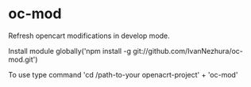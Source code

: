 # oc-mod
Refresh opencart modifications in develop mode. 

Install module globally('npm install -g git://github.com/IvanNezhura/oc-mod.git')
 
 
To use type command 'cd /path-to-your openacrt-project' + 'oc-mod'
